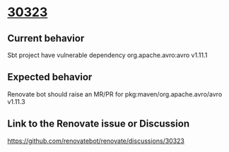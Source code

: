 # [30323](https://github.com/renovatebot/renovate/discussions/30323)

## Current behavior

Sbt project have vulnerable dependency org.apache.avro:avro v1.11.1


## Expected behavior

Renovate bot should raise an MR/PR for  pkg:maven/org.apache.avro/avro v1.11.3

## Link to the Renovate issue or Discussion

https://github.com/renovatebot/renovate/discussions/30323

